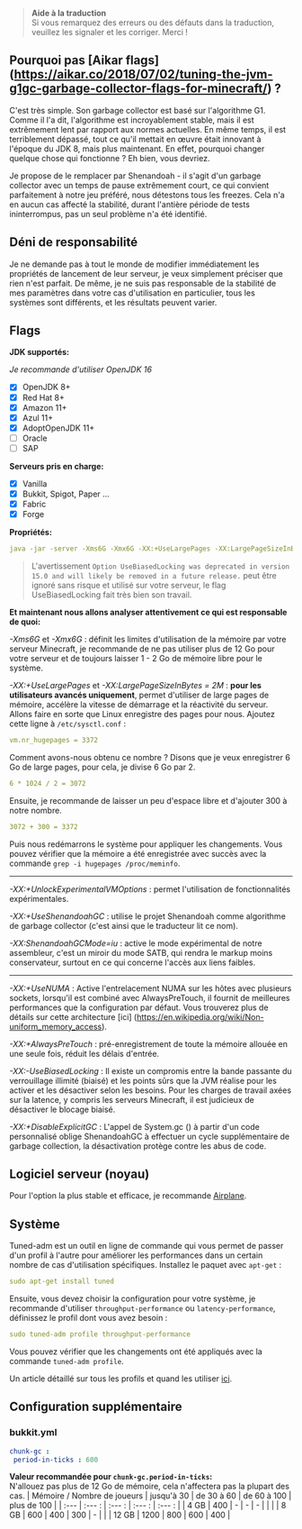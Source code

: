 > **Aide à la traduction**  
> Si vous remarquez des erreurs ou des défauts dans la traduction, veuillez les signaler et les corriger. Merci !
## Pourquoi pas [Aikar flags] (https://aikar.co/2018/07/02/tuning-the-jvm-g1gc-garbage-collector-flags-for-minecraft/) ?
C'est très simple. Son garbage collector est basé sur l'algorithme G1. Comme il l'a dit, l'algorithme est incroyablement stable, mais il est extrêmement lent par rapport aux normes actuelles. En même temps, il est terriblement dépassé, tout ce qu'il mettait en œuvre était innovant à l'époque du JDK 8, mais plus maintenant. En effet, pourquoi changer quelque chose qui fonctionne ? Eh bien, vous devriez.

Je propose de le remplacer par Shenandoah - il s'agit d'un garbage collector avec un temps de pause extrêmement court, ce qui convient parfaitement à notre jeu préféré, nous détestons tous les freezes.  Cela n'a en aucun cas affecté la stabilité, durant l'antière période de tests ininterrompus, pas un seul problème n'a été identifié.
## Déni de responsabilité
Je ne demande pas à tout le monde de modifier immédiatement les propriétés de lancement de leur serveur, je veux simplement préciser que rien n'est parfait. De même, je ne suis pas responsable de la stabilité de mes paramètres dans votre cas d'utilisation en particulier, tous les systèmes sont différents, et les résultats peuvent varier.
## Flags
**JDK supportés:**

*Je recommande d'utiliser OpenJDK 16*
- [x] OpenJDK 8+
- [x] Red Hat 8+
- [x] Amazon 11+
- [x] Azul 11+
- [x] AdoptOpenJDK 11+
- [ ] Oracle
- [ ] SAP

**Serveurs pris en charge:**
- [x] Vanilla
- [x] Bukkit, Spigot, Paper ...
- [x] Fabric
- [x] Forge

**Propriétés:**
```yml
java -jar -server -Xms6G -Xmx6G -XX:+UseLargePages -XX:LargePageSizeInBytes=2M -XX:+UnlockExperimentalVMOptions -XX:+UseShenandoahGC -XX:ShenandoahGCMode=iu -XX:+UseNUMA -XX:+AlwaysPreTouch -XX:-UseBiasedLocking -XX:+DisableExplicitGC -Dfile. encoding=UTF-8 launcher-airplane.jar --nogui
```
> L'avertissement `Option UseBiasedLocking was deprecated in version 15.0 and will likely be removed in a future release.` peut être ignoré sans risque et utilisé sur votre serveur, le flag UseBiasedLocking fait très bien son travail.

**Et maintenant nous allons analyser attentivement ce qui est responsable de quoi:**

 *-Xms6G* et *-Xmx6G* : définit les limites d'utilisation de la mémoire par votre serveur Minecraft, je recommande de ne pas utiliser plus de 12 Go pour votre serveur et de toujours laisser 1 - 2 Go de mémoire libre pour le système.

 *-XX:+UseLargePages* et *-XX:LargePageSizeInBytes = 2M* : **pour les utilisateurs avancés uniquement**, permet d'utiliser de large pages de mémoire, accélère la vitesse de démarrage et la réactivité du serveur.  Allons faire en sorte que Linux enregistre des pages pour nous.  Ajoutez cette ligne à `/etc/sysctl.conf` :
```yml
vm.nr_hugepages = 3372
```
Comment avons-nous obtenu ce nombre ?  Disons que je veux enregistrer 6 Go de large pages, pour cela, je divise 6 Go par 2.
```yml
6 * 1024 / 2 = 3072
```
Ensuite, je recommande de laisser un peu d'espace libre et d'ajouter 300 à notre nombre.
```yml
3072 + 300 = 3372
```
Puis nous redémarrons le système pour appliquer les changements. Vous pouvez vérifier que la mémoire a été enregistrée avec succès avec la commande `grep -i hugepages /proc/meminfo`.

---
*-XX:+UnlockExperimentalVMOptions* : permet l'utilisation de fonctionnalités expérimentales.

*-XX:+UseShenandoahGC* : utilise le projet Shenandoah comme algorithme de garbage collector (c'est ainsi que le traducteur lit ce nom).

*-XX:ShenandoahGCMode=iu* : active le mode expérimental de notre assembleur, c'est un miroir du mode SATB, qui rendra le markup moins conservateur, surtout en ce qui concerne l'accès aux liens faibles.

---
*-XX:+UseNUMA* : Active l'entrelacement NUMA sur les hôtes avec plusieurs sockets, lorsqu'il est combiné avec AlwaysPreTouch, il fournit de meilleures performances que la configuration par défaut.  Vous trouverez plus de détails sur cette architecture [ici] (https://en.wikipedia.org/wiki/Non-uniform_memory_access).

*-XX:+AlwaysPreTouch* : pré-enregistrement de toute la mémoire allouée en une seule fois, réduit les délais d'entrée.

*-XX:-UseBiasedLocking* : Il existe un compromis entre la bande passante du verrouillage illimité (biaisé) et les points sûrs que la JVM réalise pour les activer et les désactiver selon les besoins. Pour les charges de travail axées sur la latence, y compris les serveurs Minecraft, il est judicieux de désactiver le blocage biaisé.

*-XX:+DisableExplicitGC* : L'appel de System.gc () à partir d'un code personnalisé oblige ShenandoahGC à effectuer un cycle supplémentaire de garbage collection, la désactivation protège contre les abus de code.
## Logiciel serveur (noyau)
Pour l'option la plus stable et efficace, je recommande [Airplane](https://github.com/TECHNOVE/Airplane).
## Système
Tuned-adm est un outil en ligne de commande qui vous permet de passer d'un profil à l'autre pour améliorer les performances dans un certain nombre de cas d'utilisation spécifiques.  Installez le paquet avec `apt-get` :
```yml
sudo apt-get install tuned
```
Ensuite, vous devez choisir la configuration pour votre système, je recommande d'utiliser `throughput-performance` ou `latency-performance`, définissez le profil dont vous avez besoin :
```yml
sudo tuned-adm profile throughput-performance
```
Vous pouvez vérifier que les changements ont été appliqués avec la commande `tuned-adm profile`.

Un article détaillé sur tous les profils et quand les utiliser [ici](https://access.redhat.com/documentation/en-us/red_hat_enterprise_linux/7/html/performance_tuning_guide/sect-red_hat_enterprise_linux-performance_tuning_guide-tool_reference-tuned_adm).
## Configuration supplémentaire
### bukkit.yml
```yml
chunk-gc :
 period-in-ticks : 600
```
**Valeur recommandée pour `chunk-gc.period-in-ticks`:**  
N'allouez pas plus de 12 Go de mémoire, cela n'affectera pas la plupart des cas.
| Mémoire / Nombre de joueurs | jusqu'à 30 | de 30 à 60 | de 60 à 100 | plus de 100 |
| :--- | :--- : | :--- : | :--- : | :--- : |
| 4 GB | 400 | - | - | - | | |
| 8 GB | 600 | 400 | 300 | - | |
| 12 GB | 1200 | 800 | 600 | 400 |